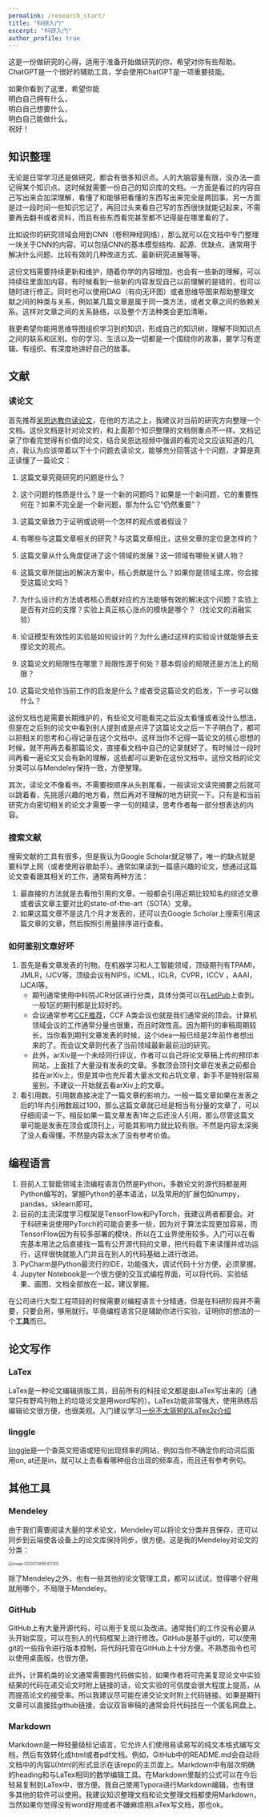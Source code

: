 ```yaml
---
permalink: /research_start/
title: "科研入门"
excerpt: "科研入门"
author_profile: true
---
```


这是一份做研究的心得，适用于准备开始做研究的你，希望对你有些帮助。
ChatGPT是一个很好的辅助工具，学会使用ChatGPT是一项重要技能。

如果你看到了这里，希望你能  
明白自己拥有什么，  
明白自己想要什么，  
明白自己能做什么。  
祝好！

## 知识整理

无论是日常学习还是做研究，都会有很多知识点。人的大脑容量有限，没办法一直记得某个知识点。这时候就需要一份自己的知识库的文档。一方面是看过的内容自己写出来会加深理解，看懂了和能够把看懂的东西写出来完全是两回事。另一方面是过一段时间一些知识忘记了，再回过头来看自己写的东西很快就能记起来，不需要再去翻书或者资料，而且有些东西看完甚至都不记得是在哪里看的了。

比如说你的研究领域会用到CNN（卷积神经网络），那么就可以在文档中专门整理一块关于CNN的内容，可以包括CNN的基本模型结构、起源、优缺点、通常用于解决什么问题、比较有效的几种改进方式、最新研究进展等等。

这份文档需要持续更新和维护，随着你学的内容增加，也会有一些新的理解，可以持续往里面加内容，有时候看到一些新的内容发现自己以前理解的是错的，也可以随时进行修正。同时也可以使用DAG（有向无环图）或者思维导图来帮助整理文献之间的种类与关系，例如某几篇文章是属于同一类方法，或者文章之间的依赖关系。这样对文章之间的关系脉络，以及整个方法种类会更加清晰。

我更希望你能用思维导图组织学习到的知识，形成自己的知识树，理解不同知识点之间的联系和区别。你的学习、生活以及一切都是一个围绕你的故事，要学习有逻辑、有组织、有深度地讲好自己的故事。


## 文献

### 读论文

首先推荐[吴恩达教你读论文](https://www.youtube.com/watch?v=733m6qBH-jI)，在他的方法之上，我建议对当前的研究方向整理一个文档。这份文档是针对论文的，和上面那个知识整理的文档侧重点不一样。文档记录了你看完觉得有价值的论文，结合吴恩达视频中强调的看完论文应该知道的几点，我认为应该带着以下十个问题去读论文，能够充分回答这十个问题，才算是真正读懂了一篇论文：

1. 这篇文章究竟研究的问题是什么？

2. 这个问题的性质是什么？是一个新的问题吗？如果是一个新问题，它的重要性何在？如果不完全是一个新问题，那为什么它“仍然重要”？

3. 这篇文章致力于证明或说明一个怎样的观点或者假设？
4. 有哪些与这篇文章相关的研究？与这篇文章相比，这些文章的定位是怎样的？
5. 这篇文章从什么角度促进了这个领域的发展？这一领域有哪些关键人物？
6. 这篇文章所提出的解决方案中，核心贡献是什么？如果你是领域主席，你会接受这篇论文吗？
7. 为什么设计的方法或者核心贡献对应的方法能够有效的解决这个问题？实验上是否有对应的支撑？实验上真正核心涨点的模块是哪个？（找论文的消融实验）
8. 论证模型有效性的实验是如何设计的？为什么通过这样的实验设计就能够去支撑论文的观点。
9. 这篇论文的局限性在哪里？局限性源于何处？基本假设的局限还是方法上的局限？
10. 这篇论文给你当前工作的启发是什么？或者受这篇论文的启发，下一步可以做什么？

这份文档也是需要长期维护的，有些论文可能看完之后没太看懂或者没什么想法，但是在之后别的论文中看到别人提到或是点评了这篇论文之后一下子明白了，都可以把相关的思考和心得记录在这个文档中。这样当你不记得一篇论文的核心思想的时候，就不用再去看那篇论文，直接看文档中自己的记录就好了。有时候过一段时间再看一遍论文又会有新的理解，这些都可以更新在这份文档中。这份文档的论文分类可以与Mendeley保持一致，方便整理。

其次，读论文不像看书，不需要按顺序从头到尾看，一般读论文读完摘要之后就可以跳着看，先挑感兴趣的地方看，然后再对不理解的地方研究一下。只有是和当前研究方向密切相关的论文才需要一字一句的精读，思考作者每一部分想表达的内容。

### 搜索文献

搜索文献的工具有很多，但是我认为Google Scholar就足够了，唯一的缺点就是要科学上网（或者使用谷歌助手）。通常如果读到一篇感兴趣的论文，想通过这篇论文查看跟其相关的工作，通常有两种方法：

1. 最直接的方法就是去看他引用的文章。一般都会引用近期比较知名的综述文章或者该文章主要对比的state-of-the-art（SOTA）文章。
2. 如果这篇文章不是这几个月才发表的，还可以去Google Scholar上搜索引用这篇文章的文章，然后按照引用量排序进行查看。

### 如何鉴别文章好坏

1. 首先是看文章发表的刊物。在机器学习和人工智能领域，顶级期刊有TPAMI，JMLR，IJCV等，顶级会议有NIPS，ICML，ICLR，CVPR，ICCV ，AAAI，IJCAI等。
   * 期刊通常使用中科院JCR分区进行分类，具体分类可以在[LetPub](http://www.letpub.com.cn/index.php?page=journalapp)上查到。一般1区的期刊都是比较好的。
   * 会议通常参考[CCF推荐](https://www.ccf.org.cn/ccf/contentcore/resource/download?ID=99202)，CCF A类会议也就是我们通常说的顶会。计算机领域会议的工作通常分量也很重，而且时效性高。因为期刊的审稿周期较长，当你看到期刊文章发表的时候，这个idea一般已经是2年前作者想出来的了。而会议文章则代表了当前领域最新最前沿的研究。
   * 此外，arXiv是一个未经同行评议，作者可以自己将论文草稿上传的预印本网站，上面挂了大量没有发表的文章。多数顶会顶刊文章在发表之前都会挂在arXiv上，但是其中也充斥着大量水文和占坑文章，新手不是特别容易鉴别，不建议一开始就去看arXiv上的文章。
2. 看引用数。引用数直接决定了一篇文章的影响力。一般一篇文章如果在发表之后的1年内引用数超过100，那么这篇文章就已经是相当有分量的文章了，可以仔细阅读一下。相反如果一篇文章发表1年之后还没人引用，那么尽管这篇文章可能是发表在顶会或顶刊上，可能其影响力就比较有限。不然是内容太深奥了没人看得懂，不然是内容太水了没有参考价值。

## 编程语言

1. 目前人工智能领域主流编程语言仍然是Python，多数论文的源代码都是用Python编写的。掌握Python的基本语法，以及常用的扩展包如numpy，pandas，sklearn即可。
2. 目前的主流深度学习框架是TensorFlow和PyTorch，我建议两者都要会。对于科研来说使用PyTorch的可能会更多一些，因为对于算法实现更加容易，而TensorFlow因为有较多部署的模块，所以在工业界使用较多。入门可以在看完基本用法之后直接找一篇有公开源代码的文章，把代码载下来读懂并成功运行，这样很快就能入门并且在别人的代码基础上进行改进。
3. PyCharm是Python最流行的IDE，功能强大，调试代码十分方便，必须掌握。
4. Jupyter Notebook是一个很方便的交互式编程界面，可以将代码、实验结果、画图、文档全部放在一起，建议掌握。

在公司进行大型工程项目的时候需要对编程语言十分精通，但是在科研阶段并不需要，只要会用，够用就行。毕竟编程语言只是辅助你进行实验，证明你的想法的一个**工具**而已。

## 论文写作

### LaTex

LaTex是一种论文编辑排版工具，目前所有的科技论文都是由LaTex写出来的（通常只有野鸡刊物上的垃圾论文是用word写的）。LaTex功能非常强大，使用熟练后编辑论文很方便，也很美观。入门建议学习[一份不太简短的LaTex2$\epsilon$介绍](http://www.ptep-online.com/ctan/lshort_chinese.pdf)

### linggle

[linggle](https://linggle.com/)是一个查英文短语或短句出现频率的网站，例如当你不确定你的动词后面用on, at还是in，就可以上去看看哪种组合出现的频率高，而且还有参考例句。

## 其他工具

### Mendeley

由于我们需要阅读大量的学术论文，Mendeley可以将论文分类并且保存，还可以同步到云端使各设备上的论文库保持同步，很方便。这是我的Mendeley对论文的分类：

<img src="https://jasonyanglu.github.io/images/image-20200728165417302.png" alt="image-20200728165417302" style="zoom:50%;" />

除了Mendeley之外，也有一些其他的论文管理工具，都可以试试，觉得哪个好用就用哪个，不局限于Mendeley。

### GitHub

GitHub上有大量开源代码，可以用于复现以及改进。通常我们的工作没有必要从头开始实现，可以在别人的代码框架上进行修改。GitHub是基于git的，可以使用git的一些指令进行版本控制，将代码托管在GitHub上十分方便。不熟悉指令也可以使用桌面版，也很方便。

此外，计算机类的论文通常需要跑代码做实验，如果作者将可完美复现论文中实验结果的代码在递交论文时附上链接的话，论文实验的可信度会很大程度上提高，从而提高论文的接受率。所以我建议尽可能在递交论文时附上代码链接。如果是期刊文章可以直接挂github链接，会议双盲审稿的通常会将代码挂在一个匿名网盘上。

### Markdown

Markdown是一种轻量级标记语言，它允许人们使用易读易写的纯文本格式编写文档，然后有效转化成html或者pdf文档。例如，GitHub中的README.md会自动将文档中的内容以html的形式显示在该repo的主页面上。Markdown中有层次明确的heading和与LaTex相同的数学编辑工具。在Markdown里敲的公式可以在今后轻易复制到LaTex中，很方便。我自己使用Typora进行Markdown编辑，也有很多其他的软件可以使用。我建议知识整理文档和论文整理文档都使用Markdown，当然如果你觉得没有word好用或者不嫌麻烦用LaTex写文档，那也ok。
